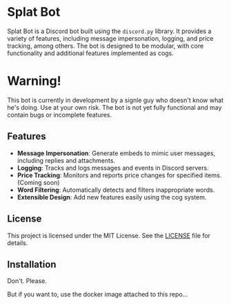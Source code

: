 # Splat Bot

Splat Bot is a Discord bot built using the `discord.py` library. It provides a variety of features, including message impersonation, logging, and price tracking, among others. The bot is designed to be modular, with core functionality and additional features implemented as cogs.

# Warning!
This bot is currently in development by a signle guy who doesn't know what he's doing. Use at your own risk. The bot is not yet fully functional and may contain bugs or incomplete features.

## Features

- **Message Impersonation**: Generate embeds to mimic user messages, including replies and attachments.
- **Logging**: Tracks and logs messages and events in Discord servers.
- **Price Tracking**: Monitors and reports price changes for specified items. (Coming soon)
- **Word Filtering**: Automatically detects and filters inappropriate words.
- **Extensible Design**: Add new features easily using the cog system.

## License
This project is licensed under the MIT License. See the [LICENSE](LICENSE) file for details.

## Installation
Don't. Please.

But if you want to, use the docker image attached to this repo...